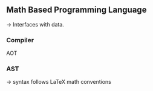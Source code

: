 ## Math Based Programming Language
-> Interfaces with data.


### Compiler
AOT

### AST
-> syntax follows LaTeX math conventions


